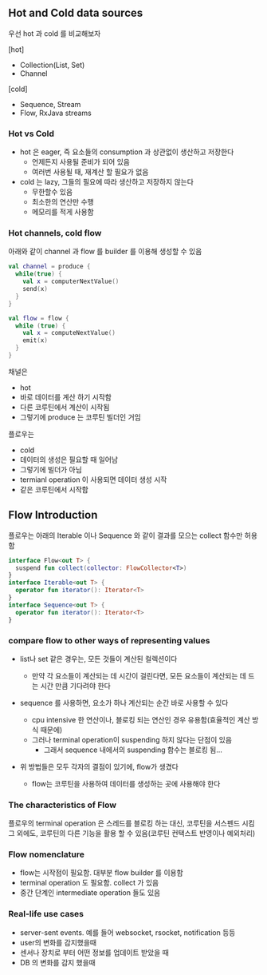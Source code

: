 ## Hot and Cold data sources

우선 hot 과 cold 를 비교해보자

[hot]
- Collection(List, Set)
- Channel

[cold]
- Sequence, Stream
- Flow, RxJava streams

### Hot vs Cold

- hot 은 eager, 즉 요소들의 consumption 과 상관없이 생산하고 저장한다
  - 언제든지 사용될 준비가 되어 있음
  - 여러번 사용될 때, 재계산 할 필요가 없음 
- cold 는 lazy, 그들의 필요에 따라 생산하고 저장하지 않는다
  - 무한할수 있음
  - 최소한의 연산만 수행
  - 메모리를 적게 사용함
  
### Hot channels, cold flow
 
아래와 같이 channel 과 flow 를 builder 를 이용해 생성할 수 있음 

```kotlin
val channel = produce {
  while(true) {
    val x = computerNextValue()
    send(x)
  }
}

val flow = flow {
  while (true) {
    val x = computeNextValue()
    emit(x)
  }
}

```

채널은
- hot
- 바로 데이터를 계산 하기 시작함
- 다른 코루틴에서 계산이 시작됨
- 그렇기에 produce 는 코루틴 빌더인 거임

플로우는
- cold
- 데이터의 생성은 필요할 때 일어남
- 그렇기에 빌더가 아님
- termianl operation 이 사용되면 데이터 생성 시작 
- 같은 코루틴에서 시작함


## Flow Introduction

플로우는 아래의 Iterable 이나 Sequence 와 같이 결과를 모으는 collect 함수만 허용함 

```kotlin
interface Flow<out T> {
  suspend fun collect(collector: FlowCollector<T>)
}
interface Iterable<out T> {
  operator fun iterator(): Iterator<T>
}
interface Sequence<out T> {
  operator fun iterator(): Iterator<T>
}
```

### compare flow to other ways of representing values
- list나 set 같은 경우는, 모든 것들이 계산된 컬렉션이다
  - 만약 각 요소들이 계산되는 데 시간이 걸린다면, 모든 요소들이 계산되는 데 드는 시간 만큼 기다려야 한다 
  
- sequence 를 사용하면, 요소가 하나 계산되는 순간 바로 사용할 수 있다 
  -  cpu intensive 한 연산이나, 블로킹 되는 연산인 경우 유용함(효율적인 계산 방식 때문에)
  -  그러나 terminal operation이 suspending 하지 않다는 단점이 있음
     - 그래서 sequence 내에서의 suspending 함수는 블로킹 됨...

- 위 방법들은 모두 각자의 결점이 있기에, flow가 생겼다
  - flow는 코루틴을 사용하여 데이터를 생성하는 곳에 사용해야 한다

### The characteristics of Flow

플로우의 terminal operation 은 스레드를 블로킹 하는 대신, 코루틴을 서스펜드 시킴  
그 외에도, 코루틴의 다른 기능을 활용 할 수 있음(코루틴 컨택스트 반영이나 예외처리)

### Flow nomenclature

- flow는 시작점이 필요함. 대부분 flow builder 를 이용함 
- terminal operation 도 필요함. collect 가 있음
- 중간 단계인 intermediate operation 들도 있음

### Real-life use cases
- server-sent events. 예를 들어 websocket, rsocket, notification 등등
- user의 변화를 감지했을때
- 센서나 장치로 부터 어떤 정보를 업데이트 받았을 때
- DB 의 변화를 감지 했을때